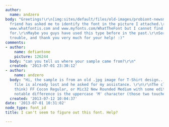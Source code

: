 ```yaml
---
author:
  name: andzero
body: "Greetings!\r\n[img:sites/default/files/old-images/probiont-newsmall_6742.jpg]\r\nMy
  friend has asked me to identify the font in the picture I attached.\r\nI have tried
  www.whatfontis.com and www.myfonts.com/WhatTheFont but I cannot find what I'm looking
  for.\r\nMaybe you guys have used this type before in the past.\r\nSorry for the
  trouble, and thank you very much for your help! :)"
comments:
- author:
    name: defiantone
    picture: 126244
  body: "can you tell us where your sample came from?\r\n"
  created: '2013-07-01 23:30:12'
- author:
    name: andzero
  body: "Hi, the sample is from an old .jpg image for T-Shirt design.. \r\nThe .psd
    file is already lost and he asked for my assistance. \r\n\r\nThe closest is (I
    think) FF Cocon Regular, or Mic32 New Rounded Medium with some edits.\r\nThe most
    notable difference is the uppercase 'M' character (those two touches the baseline).\r\n\r\n"
  created: '2013-07-12 10:04:37'
date: '2013-07-01 10:31:02'
node_type: font_id
title: I can't seem to figure out this font. Help?

---
```

